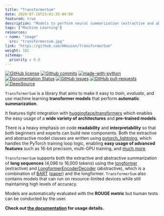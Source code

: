 ```yaml
---
title: "TransformerSum"
date: 2020-07-16T23:01:35-04:00
featured: true
description: "Models to perform neural summarization (extractive and abstractive) using machine learning transformers. 400+ stars on GitHub."
tags: ["Machine Learning"]
resources:
- name: "image"
  src: "transformersum.jpg"
link: "https://github.com/HHousen/TransformerSum"
weight: 101
sitemap:
  priority : 0.8
---
```


[![GitHub license](https://img.shields.io/github/license/HHousen/TransformerSum.svg)](https://github.com/HHousen/TransformerSum/blob/master/LICENSE) [![Github commits](https://img.shields.io/github/last-commit/HHousen/TransformerSum.svg)](https://github.com/HHousen/TransformerSum/commits/master) [![made-with-python](https://img.shields.io/badge/Made%20with-Python-1f425f.svg)](https://www.python.org/) [![Documentation Status](https://readthedocs.org/projects/transformersum/badge/?version=latest)](https://transformersum.readthedocs.io/en/latest/?badge=latest) [![GitHub issues](https://img.shields.io/github/issues/HHousen/TransformerSum.svg)](https://GitHub.com/HHousen/TransformerSum/issues/) [![GitHub pull-requests](https://img.shields.io/github/issues-pr/HHousen/TransformerSum.svg)](https://GitHub.com/HHousen/TransformerSum/pull/) [![DeepSource](https://static.deepsource.io/deepsource-badge-light-mini.svg)](https://deepsource.io/gh/HHousen/TransformerSum/?ref=repository-badge)

`TransformerSum` is a library that aims to make it easy to *train*, *evaluate*, and *use* machine learning **transformer models** that perform **automatic summarization**.

It features tight integration with [huggingface/transformers](https://github.com/huggingface/transformers) which enables the easy usage of a **wide variety of architectures** and **pre-trained models**.

There is a heavy emphasis on code **readability** and **interpretability** so that both beginners and experts can build new components. Both the extractive and abstractive model classes are written using [pytorch_lightning](https://github.com/PyTorchLightning/pytorch-lightning), which handles the PyTorch training loop logic, enabling **easy usage of advanced features** such as 16-bit precision, multi-GPU training, and [much more](https://pytorch-lightning.readthedocs.io/).

`TransformerSum` supports both the extractive and abstractive summarization of **long sequences** (4,096 to 16,000 tokens) using the [longformer](https://huggingface.co/transformers/model_doc/longformer.html) (extractive) and [LongformerEncoderDecoder](https://github.com/allenai/longformer/tree/encoderdecoder) (abstractive), which is a combination of [BART](https://huggingface.co/transformers/model_doc/bart.html) ([paper](https://arxiv.org/abs/1910.13461)) and the longformer. `TransformerSum` also contains models that can run on resource-limited devices while still maintaining high levels of accuracy.

Models are automatically evaluated with the **ROUGE metric** but human tests can be conducted by the user.

**Check out [the documentation](https://transformersum.readthedocs.io/en/latest) for usage details.**
